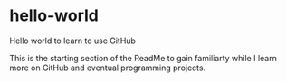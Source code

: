 # hello-world
Hello world to learn to use GitHub

This is the starting section of the ReadMe to gain familiarty while I learn more on GitHub and eventual programming projects.
